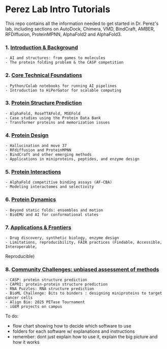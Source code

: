 # Perez Lab Intro Tutorials
This repo contains all the information needed to get started in Dr. Perez's lab, including sections on AutoDock, Chimera, VMD, BindCraft, AMBER, RFDiffusion, ProteinMPNN, AlphaFold2 and AlphaFold3.

### 1. [Introduction & Background](https://github.com/alyssablood/Perez-Lab-Intro-Tutorials/blob/main/1.%20Introduction%20&%20Background)

    - AI and structures: from games to molecules
    - The protein folding problem & the CASP competition
### 2. [Core Technical Foundations](https://github.com/alyssablood/Perez-Lab-Intro-Tutorials/blob/main/2.%20Core%20Technical%20Foundations)

    - Python/Colab notebooks for running AI pipelines
    - Introduction to HiPerGator for scalable computing
### 3. [Protein Structure Prediction](https://github.com/alyssablood/Perez-Lab-Intro-Tutorials/blob/main/3.%20Protein%20Structure%20Prediction)

    - AlphaFold, RoseTTAFold, MSEFold
    - Case studies using the Protein Data Bank
    - Transformer proteins and memorization issues
### 4. [Protein Design](https://github.com/alyssablood/Perez-Lab-Intro-Tutorials/blob/main/4.%20Protein%20Design)

    - Hallucination and move 37
    - RFdiffusion and ProteinMPNN
    - BindCraft and other emerging methods
    - Applications in miniproteins, peptides, and enzyme design
### 5. [Protein Interactions](https://github.com/alyssablood/Perez-Lab-Intro-Tutorials/blob/main/5.%20Protein%20Interactions)

    - AlphaFold competitive binding assays (AF-CBA)
    - Modeling interactomes and selectivity
### 6. [Protein Dynamics](https://github.com/alyssablood/Perez-Lab-Intro-Tutorials/blob/main/6.%20Protein%20Dynamics)

    - Beyond static folds: ensembles and motion
    - BioEMU and AI for conformational states
### 7. [Applications & Frontiers](https://github.com/alyssablood/Perez-Lab-Intro-Tutorials/blob/main/7.%20Application%20%26%20Frontiers)

    - Drug discovery, synthetic biology, enzyme design
    - Limitations, reproducibility, FAIR practices (Findable, Accessible, Interoperable, 
Reproducible)
### 8. [Community Challenges: unbiased assessment of methods](https://github.com/alyssablood/Perez-Lab-Intro-Tutorials/blob/main/8.%20Community%20Challenges%3A%20unbiased%20assessment%20of%20methods)

    - CASP: protein structure prediction
    - CAPRI: protein-protein structure prediction
    - RNA Puzzles: RNA structure prediction
    - BioML Challenge: Bits to binders : designing miniproteins to target cancer cells
    - Align Bio: 2025 PETase Tournament
    - iGEM projects on campus




To do:
- flow chart showing how to decide which software to use
- folders for each software w/ explanations and instructions
- remember: dont just explain how to use it, explain the big picture and how it works
